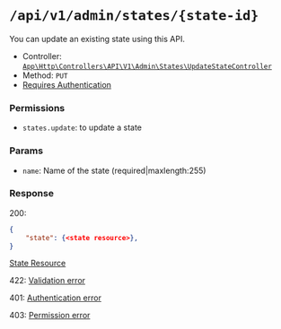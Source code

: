 # `/api/v1/admin/states/{state-id}`
You can update an existing state using this API.

- Controller: [`App\Http\Controllers\API\V1\Admin\States\UpdateStateController`](../../../../src/app/Http/Controllers/API/V1/Admin/States/UpdateStateController.php)
- Method: `PUT`
- [Requires Authentication](../../auth/login.md#how-to-use-api-token)

### Permissions
- `states.update`: to update a state

### Params

- `name`: Name of the state (required|maxlength:255)

### Response

200:
```json
{
    "state": {<state resource>},
}
```

[State Resource](../../resources/state.md)

422: [Validation error](../../validation-errors.md)

401: [Authentication error](../../authentication-errors.md)

403: [Permission error](../../permission-errors.md)
